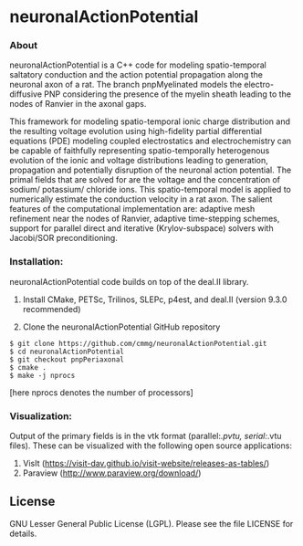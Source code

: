 # neuronalActionPotential

### About

neuronalActionPotential is a C++ code for modeling spatio-temporal saltatory conduction and the action potential propagation along the neuronal axon of a rat. The branch pnpMyelinated models the electro-diffusive PNP considering the presence of the myelin sheath leading to the nodes of Ranvier in the axonal gaps. 

This framework for modeling spatio-temporal ionic charge distribution and the resulting voltage evolution using high-fidelity partial differential equations (PDE) modeling coupled electrostatics and electrochemistry can be capable of faithfully representing spatio-temporally heterogenous evolution of the ionic and voltage distributions leading to generation, propagation and potentially disruption of the neuronal action potential. The primal fields that are solved for are the voltage and the concentration of sodium/ potassium/ chloride ions. This spatio-temporal model is applied to numerically estimate the conduction velocity in a rat axon. The salient features of the computational implementation are: adaptive mesh refinement near the nodes of Ranvier, adaptive time-stepping schemes, support for parallel direct and iterative (Krylov-subspace) solvers with Jacobi/SOR preconditioning.


### Installation:

neuronalActionPotential code builds on top of the deal.II library.

1) Install CMake, PETSc, Trilinos, SLEPc, p4est, and deal.II (version 9.3.0 recommended)<br>

2) Clone the neuronalActionPotential GitHub repository <br>
```
$ git clone https://github.com/cmmg/neuronalActionPotential.git
$ cd neuronalActionPotential
$ git checkout pnpPeriaxonal
$ cmake .
$ make -j nprocs
  ```
[here nprocs denotes the number of processors]

### Visualization:

  Output of the primary fields is in the vtk format (parallel:*.pvtu, serial:*.vtu files). These can be visualized with the following open source applications:
  1. VisIt (https://visit-dav.github.io/visit-website/releases-as-tables/)
  2. Paraview (http://www.paraview.org/download/)


License
-------
GNU Lesser General Public License (LGPL). Please see the file LICENSE for details.
